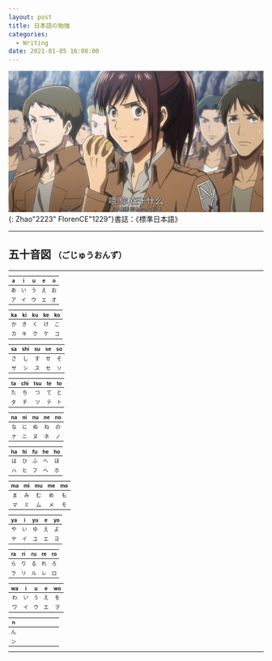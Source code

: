 ```yaml
---
layout: post
title: 日本語の勉強
categories:
  - Writing
date: 2021-01-05 16:08:00
---
```


<img src="/uploads/日本語の勉強.png" class="fit image">{: Zhao"2223" FlorenCE"1229"}書誌：《標準日本語》

***

## 五十音図 <font size=3>（ごじゅうおんず）<font size=1>

***

|    a   |    i   |    u   |    e   |    o   |
| :----: | :----: | :----: | :----: | :----: |
|   あ   |   い   |   う   |   え   |   お   |
|   ア   |   イ   |   ウ   |   エ   |   オ   |

|   ka   |   ki   |   ku   |   ke   |   ko   |
| :----: | :----: | :----: | :----: | :----: |
|   か   |   き   |   く   |   け   |   こ   |
|   カ   |   キ   |   ク   |   ケ   |   コ   |

|   sa   |   shi  |   su   |   se   |   so   |
| :----: | :----: | :----: | :----: | :----: |
|   さ   |   し   |   す   |   せ   |   そ   |
|   サ   |   シ   |   ス   |   セ   |   ソ   |

|   ta   |  chi   |   tsu  |   te   |   to   |
| :----: | :----: | :----: | :----: | :----: |
|   た   |   ち   |   つ   |   て   |   と   |
|   タ   |   チ   |   ツ   |   テ   |   ト   |

|   na   |   ni   |   nu   |   ne   |   no   |
| :----: | :----: | :----: | :----: | :----: |
|   な   |   に   |   ぬ   |   ね   |   の   |
|   ナ   |   ニ   |   ヌ   |   ネ   |   ノ   |

|   ha   |   hi   |   fu   |   he   |   ho   |
| :----: | :----: | :----: | :----: | :----: |
|   は   |   ひ   |   ふ   |   へ   |   ほ   |
|   ハ   |   ヒ   |   フ   |   ヘ   |   ホ   |

|   ma   |   mi   |   mu   |   me   |   mo   |
| :----: | :----: | :----: | :----: | :----: |
|   ま   |   み   |   む   |   め   |   も   |
|   マ   |   ミ   |   ム   |   メ   |   モ   |

|   ya   |    i   |   yu   |    e   |   yo   |
| :----: | :----: | :----: | :----: | :----: |
|   や   |   い   |   ゆ   |   え   |   よ   |
|   ヤ   |   イ   |   ユ   |   エ   |   ヨ   |

|   ra   |   ri   |   ru   |   re   |   ro   |
| :----: | :----: | :----: | :----: | :----: |
|   ら   |   り   |   る   |   れ   |   ろ   |
|   ラ   |   リ   |   ル   |   レ   |   ロ   |

|   wa   |    i   |    u   |    e   |   wo   |
| :----: | :----: | :----: | :----: | :----: |
|   わ   |   い   |   う   |   え   |   を   |
|   ワ   |   イ   |   ウ   |   エ   |   ヲ   |

|    n   |        |        |        |        |
| :----: | :----: | :----: | :----: | :----: |
|   ん   |   　   |   　   |   　   |   　   |
|   ン   |   　   |   　   |   　   |   　   |

***